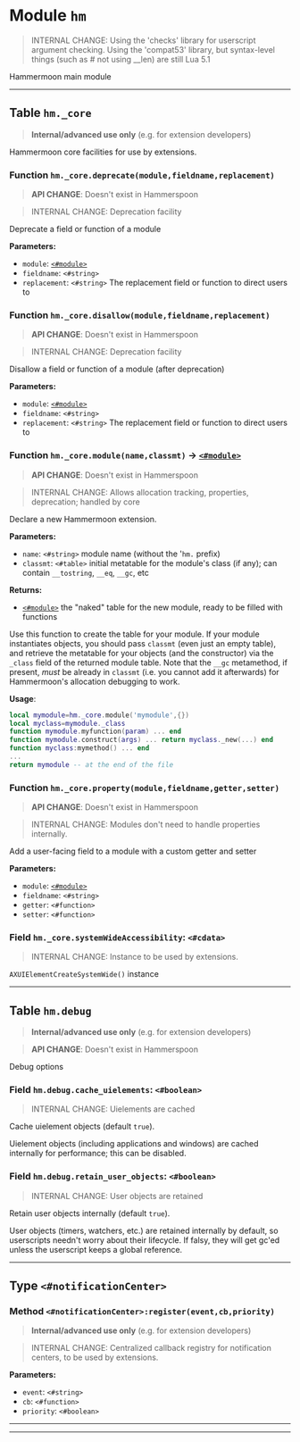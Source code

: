 # Module `hm`

> INTERNAL CHANGE: Using the 'checks' library for userscript argument checking.
Using the 'compat53' library, but syntax-level things (such as # not using __len) are still Lua 5.1

Hammermoon main module



-----------

## Table `hm._core`



> **Internal/advanced use only** (e.g. for extension developers)

Hammermoon core facilities for use by extensions.




### Function `hm._core.deprecate(module,fieldname,replacement)`

> **API CHANGE**: Doesn't exist in Hammerspoon

> INTERNAL CHANGE: Deprecation facility

Deprecate a field or function of a module

**Parameters:**

* `module`: [`<#module>`](hm.md#type-module) 
* `fieldname`: `<#string>` 
* `replacement`: `<#string>` The replacement field or function to direct users to




### Function `hm._core.disallow(module,fieldname,replacement)`

> **API CHANGE**: Doesn't exist in Hammerspoon

> INTERNAL CHANGE: Deprecation facility

Disallow a field or function of a module (after deprecation)

**Parameters:**

* `module`: [`<#module>`](hm.md#type-module) 
* `fieldname`: `<#string>` 
* `replacement`: `<#string>` The replacement field or function to direct users to




### Function `hm._core.module(name,classmt)` -> [`<#module>`](hm.md#type-module)

> **API CHANGE**: Doesn't exist in Hammerspoon

> INTERNAL CHANGE: Allows allocation tracking, properties, deprecation; handled by core

Declare a new Hammermoon extension.

**Parameters:**

* `name`: `<#string>` module name (without the '`hm.` prefix)
* `classmt`: `<#table>` initial metatable for the module's class (if any); can contain `__tostring`, `__eq`, `__gc`, etc

**Returns:**

* [`<#module>`](hm.md#type-module) the "naked" table for the new module, ready to be filled with functions

Use this function to create the table for your module.
If your module instantiates objects, you should pass `classmt` (even just an empty table),
and retrieve the metatable for your objects (and the constructor) via the `_class` field
of the returned module table. Note that the `__gc` metamethod, if present, *must* be already
in `classmt` (i.e. you cannot add it afterwards) for Hammermoon's allocation debugging to work.

**Usage**:

```lua
local mymodule=hm._core.module('mymodule',{})
local myclass=mymodule._class
function mymodule.myfunction(param) ... end
function mymodule.construct(args) ... return myclass._new(...) end
function myclass:mymethod() ... end
...
return mymodule -- at the end of the file
```
### Function `hm._core.property(module,fieldname,getter,setter)`

> **API CHANGE**: Doesn't exist in Hammerspoon

> INTERNAL CHANGE: Modules don't need to handle properties internally.

Add a user-facing field to a module with a custom getter and setter

**Parameters:**

* `module`: [`<#module>`](hm.md#type-module) 
* `fieldname`: `<#string>` 
* `getter`: `<#function>` 
* `setter`: `<#function>` 




### Field `hm._core.systemWideAccessibility`: `<#cdata>`
> INTERNAL CHANGE: Instance to be used by extensions.

`AXUIElementCreateSystemWide()` instance





-----------

## Table `hm.debug`



> **Internal/advanced use only** (e.g. for extension developers)

> **API CHANGE**: Doesn't exist in Hammerspoon

Debug options



### Field `hm.debug.cache_uielements`: `<#boolean>`
> INTERNAL CHANGE: Uielements are cached

Cache uielement objects (default `true`).

Uielement objects (including applications and windows) are cached internally for performance; this can be disabled.


### Field `hm.debug.retain_user_objects`: `<#boolean>`
> INTERNAL CHANGE: User objects are retained

Retain user objects internally (default `true`).

User objects (timers, watchers, etc.) are retained internally by default, so
userscripts needn't worry about their lifecycle.
If falsy, they will get gc'ed unless the userscript keeps a global reference.



-----------

## Type `<#notificationCenter>`








### Method `<#notificationCenter>:register(event,cb,priority)`

> **Internal/advanced use only** (e.g. for extension developers)

> INTERNAL CHANGE: Centralized callback registry for notification centers, to be used by extensions.



**Parameters:**

* `event`: `<#string>` 
* `cb`: `<#function>` 
* `priority`: `<#boolean>` 






-----------

-----------


